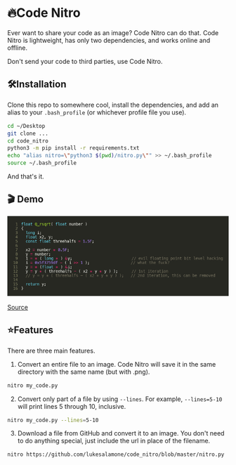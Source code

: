 # 🔥Code Nitro
Ever want to share your code as an image? Code Nitro can do that. Code Nitro is lightweight, has only two dependencies, and works online and offline.

Don't send your code to third parties, use Code Nitro.

## 🛠️Installation
Clone this repo to somewhere cool, install the dependencies, and add an alias to your `.bash_profile` (or whichever profile file you use).

```bash
cd ~/Desktop
git clone ...
cd code_nitro
python3 -m pip install -r requirements.txt
echo "alias nitro=\"python3 $(pwd)/nitro.py\"" >> ~/.bash_profile
source ~/.bash_profile
```

And that's it.

## 🎬 Demo
![demonstration of the capabilities of code nitro](demo.png)

[Source](https://en.wikipedia.org/wiki/Fast_inverse_square_root)

## ⭐Features
There are three main features.

1. Convert an entire file to an image. Code Nitro will save it in the same directory with the same name (but with .png).

```bash
nitro my_code.py
```

2. Convert only part of a file by using `--lines`. For example, `--lines=5-10` will print lines 5 through 10, inclusive.

```bash
nitro my_code.py --lines=5-10
```

3. Download a file from GitHub and convert it to an image. You don't need to do anything special, just include the url in place of the filename.

```bash
nitro https://github.com/lukesalamone/code_nitro/blob/master/nitro.py
```
